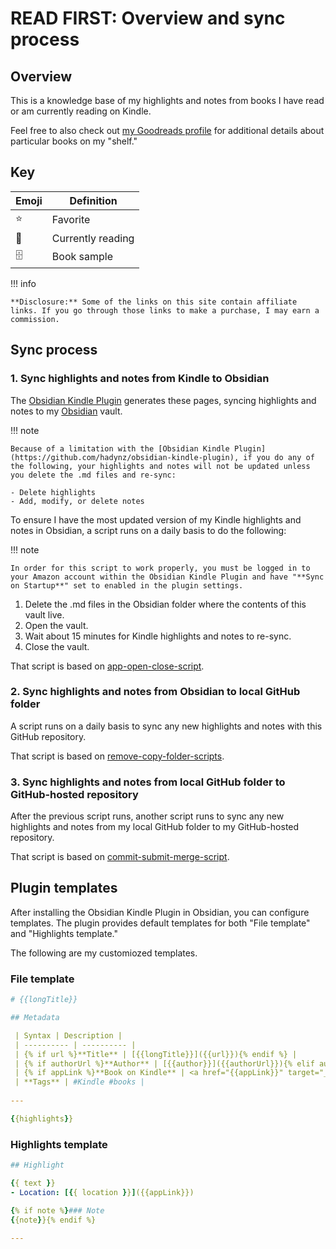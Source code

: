 # READ FIRST: Overview and sync process

## Overview

This is a knowledge base of my highlights and notes from books I have read or am currently reading on Kindle.

Feel free to also check out [my Goodreads profile](https://www.goodreads.com/user/show/70600963-joshua-wong) for additional details about particular books on my "shelf."

## Key

| Emoji | Definition |
| ---------- | ---------- |
| ⭐ | Favorite |
| 👀 | Currently reading |
| 🗄️ | Book sample |

!!! info

	**Disclosure:** Some of the links on this site contain affiliate links. If you go through those links to make a purchase, I may earn a commission.

## Sync process

### 1. Sync highlights and notes from Kindle to Obsidian

The [Obsidian Kindle Plugin](https://github.com/hadynz/obsidian-kindle-plugin) generates these pages, syncing highlights and notes to my [Obsidian](https://obsidian.md/) vault.

!!! note
	
	Because of a limitation with the [Obsidian Kindle Plugin](https://github.com/hadynz/obsidian-kindle-plugin), if you do any of the following, your highlights and notes will not be updated unless you delete the .md files and re-sync:
	
    - Delete highlights
    - Add, modify, or delete notes

To ensure I have the most updated version of my Kindle highlights and notes in Obsidian, a script runs on a daily basis to do the following: 

!!! note

	In order for this script to work properly, you must be logged in to your Amazon account within the Obsidian Kindle Plugin and have "**Sync on Startup**" set to enabled in the plugin settings.

1. Delete the .md files in the Obsidian folder where the contents of this vault live.
2. Open the vault.
3. Wait about 15 minutes for Kindle highlights and notes to re-sync.
4. Close the vault.

That script is based on [app-open-close-script](https://github.com/josh-wong/app-open-close-script/).

### 2. Sync highlights and notes from Obsidian to local GitHub folder

A script runs on a daily basis to sync any new highlights and notes with this GitHub repository. 

That script is based on [remove-copy-folder-scripts](https://josh-wong.github.io/remove-copy-folder-scripts/).

### 3. Sync highlights and notes from local GitHub folder to GitHub-hosted repository

After the previous script runs, another script runs to sync any new highlights and notes from my local GitHub folder to my GitHub-hosted repository. 

That script is based on [commit-submit-merge-script](https://github.com/josh-wong/commit-submit-merge-script).

## Plugin templates

After installing the Obsidian Kindle Plugin in Obsidian, you can configure templates. The plugin provides default templates for both "File template" and "Highlights template."

The following are my customiozed templates. 

### File template

```yaml
# {{longTitle}}

## Metadata

 | Syntax | Description |
 | ---------- | ---------- |
 | {% if url %}**Title** | [{{longTitle}}]({{url}}){% endif %} |
 | {% if authorUrl %}**Author** | [{{author}}]({{authorUrl}}){% elif author %}[[{{author}}]]{% endif %} |
 | {% if appLink %}**Book on Kindle** | <a href="{{appLink}}" target="_blank">Open in Kindle</a>{% endif %} |
 | **Tags** | #Kindle #books |
 
---

{{highlights}}
```

### Highlights template

```yaml
## Highlight

{{ text }}
- Location: [{{ location }}]({{appLink}})

{% if note %}### Note
{{note}}{% endif %}

---
```
